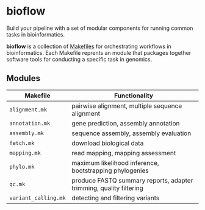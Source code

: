 # bioflow

Build your pipeline with a set of modular components for running common tasks in bioinformatics.

**bioflow** is a collection of [Makefiles](https://www.gnu.org/software/make/manual/make.html) for orchestrating workflows in bioinformatics. Each Makefile reprents an module that packages together software tools for conducting a specific task in genomics.

## Modules

| Makefile | Functionality |
| ---- | ------------ |
| `alignment.mk` | pairwise alignment, multiple sequence alignment |
| `annotation.mk` | gene prediction, assembly annotation |
| `assembly.mk` | sequence assembly, assembly evaluation |
| `fetch.mk` | download biological data |
| `mapping.mk` | read mapping, mapping assessment |
| `phylo.mk` | maximum likelihood inference, bootstrapping phylogenies |
| `qc.mk` | produce FASTQ summary reports, adapter trimming, quality filtering |
| `variant_calling.mk` | detecting and filtering variants |
